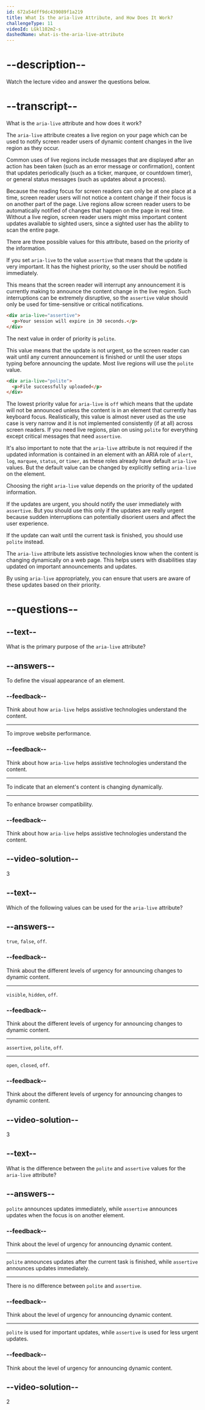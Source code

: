 ```yaml
---
id: 672a54dff9dc439089f1a219
title: What Is the aria-live Attribute, and How Does It Work?
challengeType: 11
videoId: LGkl102m2-s
dashedName: what-is-the-aria-live-attribute
---
```


# --description--

Watch the lecture video and answer the questions below.

# --transcript--

What is the `aria-live` attribute and how does it work?

The `aria-live` attribute creates a live region on your page which can be used to notify screen reader users of dynamic content changes in the live region as they occur.

Common uses of live regions include messages that are displayed after an action has been taken (such as an error message or confirmation), content that updates periodically (such as a ticker, marquee, or countdown timer), or general status messages (such as updates about a process).

Because the reading focus for screen readers can only be at one place at a time, screen reader users will not notice a content change if their focus is on another part of the page. Live regions allow screen reader users to be automatically notified of changes that happen on the page in real time. Without a live region, screen reader users might miss important content updates available to sighted users, since a sighted user has the ability to scan the entire page. 

There are three possible values for this attribute, based on the priority of the information.

If you set `aria-live` to the value `assertive` that means that the update is very important. It has the highest priority, so the user should be notified immediately.

This means that the screen reader will interrupt any announcement it is currently making to announce the content change in the live region. Such interruptions can be extremely disruptive, so the `assertive` value should only be used for time-sensitive or critical notifications.

```html
<div aria-live="assertive">
  <p>Your session will expire in 30 seconds.</p>
</div>
```

The next value in order of priority is `polite`.

This value means that the update is not urgent, so the screen reader can wait until any current announcement is finished or until the user stops typing before announcing the update. Most live regions will use the `polite` value.

```html
<div aria-live="polite">
  <p>File successfully uploaded</p>
</div>
```

The lowest priority value for `aria-live` is `off` which means that the update will not be announced unless the content is in an element that currently has keyboard focus. Realistically, this value is almost never used as the use case is very narrow and it is not implemented consistently (if at all) across screen readers. If you need live regions, plan on using `polite` for everything except critical messages that need `assertive`.

It's also important to note that the `aria-live` attribute is not required if the updated information is contained in an element with an ARIA role of `alert`, `log`, `marquee`, `status`, or `timer`, as these roles already have default `aria-live` values. But the default value can be changed by explicitly setting `aria-live` on the element.

Choosing the right `aria-live` value depends on the priority of the updated information.

If the updates are urgent, you should notify the user immediately with `assertive`. But you should use this only if the updates are really urgent because sudden interruptions can potentially disorient users and affect the user experience.

If the update can wait until the current task is finished, you should use `polite` instead.

The `aria-live` attribute lets assistive technologies know when the content is changing dynamically on a web page. This helps users with disabilities stay updated on important announcements and updates.

By using `aria-live` appropriately, you can ensure that users are aware of these updates based on their priority.

# --questions--

## --text--

What is the primary purpose of the `aria-live` attribute?

## --answers--

To define the visual appearance of an element.

### --feedback--

Think about how `aria-live` helps assistive technologies understand the content.

---

To improve website performance.

### --feedback--

Think about how `aria-live` helps assistive technologies understand the content.

---

To indicate that an element's content is changing dynamically.

---

To enhance browser compatibility.

### --feedback--

Think about how `aria-live` helps assistive technologies understand the content.

## --video-solution--

3

## --text--

Which of the following values can be used for the `aria-live` attribute?

## --answers--

`true`, `false`, `off`.

### --feedback--

Think about the different levels of urgency for announcing changes to dynamic content.

---

`visible`, `hidden`, `off`.

### --feedback--

Think about the different levels of urgency for announcing changes to dynamic content.

---

`assertive`, `polite`, `off`.

---

`open`, `closed`, `off`.

### --feedback--

Think about the different levels of urgency for announcing changes to dynamic content.

## --video-solution--

3

## --text--

What is the difference between the `polite` and `assertive` values for the `aria-live` attribute?

## --answers--

`polite` announces updates immediately, while `assertive` announces updates when the focus is on another element.

### --feedback--

Think about the level of urgency for announcing dynamic content.

---

`polite` announces updates after the current task is finished, while `assertive` announces updates immediately.

---

There is no difference between `polite` and `assertive`.

### --feedback--

Think about the level of urgency for announcing dynamic content.

---

`polite` is used for important updates, while `assertive` is used for less urgent updates.

### --feedback--

Think about the level of urgency for announcing dynamic content.

## --video-solution--

2
